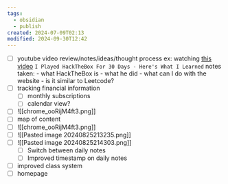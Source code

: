 ```yaml
---
tags:
  - obsidian
  - publish
created: 2024-07-09T02:13
modified: 2024-09-30T12:42
---
```

- [ ] youtube video review/notes/ideas/thought process
      ex: watching [this video](https://www.youtube.com/watch?v=bPv5pb7AcYs&ab_channel=GrantCollins) `I Played HackTheBox For 30 Days - Here's What I Learned`
      notes taken:
	      - what HackTheBox is
	      - what he did
	      - what can I do with the website
	      - is it similar to Leetcode?
- [ ] tracking financial information
	- [ ] monthly subscriptions
	- [ ] calendar view?
- [ ] ![[chrome_ooRijM4ft3.png]]
- [ ] map of content
- [ ] ![[chrome_ooRijM4ft3.png]]
- [ ] ![[Pasted image 20240825213235.png]]
- [ ] ![[Pasted image 20240825214303.png]]
	- [ ] Switch between daily notes
	- [ ] Improved timestamp on daily notes
- [ ] improved class system
- [ ] homepage